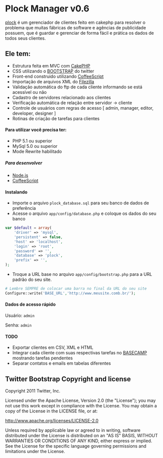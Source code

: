 # Plock Manager v0.6
[plock](https://github.com/hugodias/) é um gerenciador de clientes feito em cakephp para resolver o problema que muitas fábricas de software e agências de publicidade possuem, que é guardar e gerenciar de forma fácil e prática os dados de todos seus clientes.


Ele tem: 
-----

* Estrutura feita em MVC com [CakePHP](http://cakephp.org/)
* CSS utilizando o [BOOTSTRAP](http://twitter.github.com/bootstrap/) do twitter
* Front-end construido utilizando [CoffeeScript](http://jashkenas.github.com/coffee-script/)
* Importação de arquivos XML do [Filezilla](http://filezilla-project.org/)
* Validação automática do ftp de cada cliente informando se está acessível ou não
* Cadastro de servidores relacionado aos clientes
* Verificação automática de relação entre servidor -> cliente
* Controle de usuários com regras de acesso [ admin, manager, editor, developer, designer ]
* Rotinas de criação de tarefas para clientes

#### Para utilizar você precisa ter:
* PHP 5.1 ou superior
* MySql 5.0 ou superior
* Mode Rewrite habilitado

##### Para desenvolver
* [Node.js](http://nodejs.org/)
* [CoffeeScript](http://jashkenas.github.com/coffee-script/)


#### Instalando

* Importe o arquivo `plock_database.sql` para seu banco de dados de preferência
* Acesse o arquivo `app/config/database.php` e coloque os dados do seu banco

``` php
var $default = array(
	'driver' => 'mysql',
	'persistent' => false,
	'host' => 'localhost',
	'login' => 'root',
	'password' => '',
	'database' => 'plock',
	'prefix' => '',
);
```

* Troque a URL base no arquivo `app/config/bootstrap.php` para a URL padrão do seu site. 

``` php
# Lembre SEMPRE de colocar uma barra no final da URL do seu site
Configure::write('BASE_URL','http://www.meusite.comb.br/');
```

#### Dados de acesso rápido

Usuário: `admin`

Senha: `admin`

#### TODO
* Exportar clientes em CSV, XML e HTML
* Integrar cada cliente com suas respectivas tarefas no [BASECAMP](http://basecamphq.com/) mostrando tarefas pendentes
* Separar contatos e emails em tabelas diferentes


Twitter Bootstrap Copyright and license
---------------------

Copyright 2011 Twitter, Inc.

Licensed under the Apache License, Version 2.0 (the "License");
you may not use this work except in compliance with the License.
You may obtain a copy of the License in the LICENSE file, or at:

   http://www.apache.org/licenses/LICENSE-2.0

Unless required by applicable law or agreed to in writing, software
distributed under the License is distributed on an "AS IS" BASIS,
WITHOUT WARRANTIES OR CONDITIONS OF ANY KIND, either express or implied.
See the License for the specific language governing permissions and
limitations under the License.

